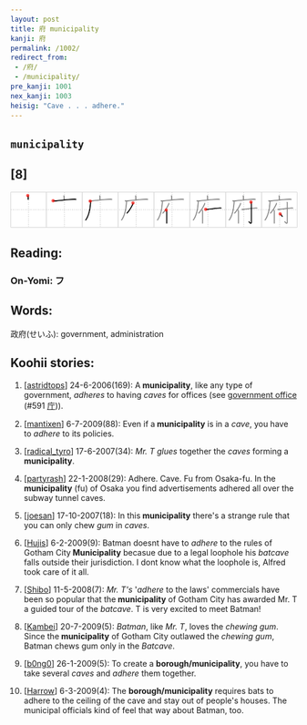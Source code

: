 ```yaml
---
layout: post
title: 府 municipality
kanji: 府
permalink: /1002/
redirect_from:
 - /府/
 - /municipality/
pre_kanji: 1001
nex_kanji: 1003
heisig: "Cave . . . adhere."
---
```


## `municipality`

## [8]

<div class="stroke"><img src="../images/E5BA9C.png" /></div>

## Reading:

### On-Yomi: フ

## Words:

政府(せいふ): government, administration

## Koohii stories:

1) [<a href="http://kanji.koohii.com/profile/astridtops">astridtops</a>] 24-6-2006(169): A<strong> municipality</strong>, like any type of government, <em>adheres</em> to having <em>caves</em> for offices (see <a href="../591">government office</a> <span class="index">(#591 <a href="http://jisho.org/kanji/details/庁">庁</a>)</span>). 

2) [<a href="http://kanji.koohii.com/profile/mantixen">mantixen</a>] 6-7-2009(88): Even if a<strong> municipality</strong> is in a <em>cave</em>, you have to <em>adhere</em> to its policies. 

3) [<a href="http://kanji.koohii.com/profile/radical_tyro">radical_tyro</a>] 17-6-2007(34): <em>Mr. T</em> <em>glues</em> together the <em>caves</em> forming a<strong> municipality</strong>. 

4) [<a href="http://kanji.koohii.com/profile/partyrash">partyrash</a>] 22-1-2008(29): Adhere. Cave. Fu from Osaka-fu. In the<strong> municipality</strong> (fu) of Osaka you find advertisements adhered all over the subway tunnel caves. 

5) [<a href="http://kanji.koohii.com/profile/joesan">joesan</a>] 17-10-2007(18): In this<strong> municipality</strong> there&#039;s a strange rule that you can only chew <em>gum</em> in <em>caves</em>. 

6) [<a href="http://kanji.koohii.com/profile/Hujis">Hujis</a>] 6-2-2009(9): Batman doesnt have to <em>adhere</em> to the rules of Gotham City<strong> Municipality</strong> becasue due to a legal loophole his <em>batcave</em> falls outside their jurisdiction. I dont know what the loophole is, Alfred took care of it all. 

7) [<a href="http://kanji.koohii.com/profile/Shibo">Shibo</a>] 11-5-2008(7): <em>Mr. T&#039;s</em> &#039;<em>adhere</em> to the laws&#039; commercials have been so popular that the<strong> municipality</strong> of Gotham City has awarded Mr. T a guided tour of the <em>batcave</em>. T is very excited to meet Batman! 

8) [<a href="http://kanji.koohii.com/profile/Kambei">Kambei</a>] 20-7-2009(5): <em>Batman</em>, like <em>Mr. T</em>, loves the <em>chewing gum</em>. Since the<strong> municipality</strong> of Gotham City outlawed the <em>chewing gum</em>, Batman chews gum only in the <em>Batcave</em>. 

9) [<a href="http://kanji.koohii.com/profile/b0ng0">b0ng0</a>] 26-1-2009(5): To create a <strong>borough/municipality</strong>, you have to take several <em>caves</em> and <em>adhere</em> them together. 

10) [<a href="http://kanji.koohii.com/profile/Harrow">Harrow</a>] 6-3-2009(4): The <strong>borough/municipality</strong> requires bats to adhere to the ceiling of the cave and stay out of people&#039;s houses. The municipal officials kind of feel that way about Batman, too. 
